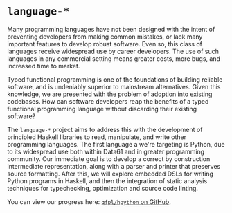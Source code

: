# `language-*`

Many programming languages have not been designed with the intent of preventing
developers from making common mistakes, or lack many important features to develop
robust software. Even so, this class of languages receive widespread use by career
developers. The use of such languages in any commercial setting means greater costs,
more bugs, and increased time to market.

Typed functional programming is one of the foundations of building reliable software,
and is undeniably superior to mainstream alternatives. Given this knowledge, we
are presented with the problem of adoption into existing codebases. How can software
developers reap the benefits of a typed functional programming language without
discarding their existing software?

The `language-*` project aims to address this with the development of principled
Haskell libraries to read, manipulate, and write other programming languages.
The  first language a we're targeting is Python, due to its widespread use both
within Data61 and in greater programming community. Our immediate goal is to develop a
correct by construction intermediate representation, along with a parser and printer
that preserves source formatting. After this, we will explore embedded DSLs for writing
Python programs in Haskell, and then the integration of static analysis techniques for
typechecking, optimization and source code linting.

You can view our progress here: [`qfpl/hpython` on GitHub](https://github.com/qfpl/hpython).
